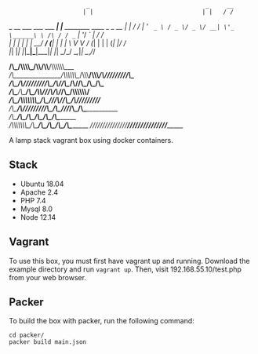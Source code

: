                           _                                 _     __
                         | |                               | |   / /
 _ __ ___   ___  ___  ___| |__ ________      ____ _ _ __ __| |  / / 
| \'_ ` _ \ / _ \/ _ \/ __| \'_ \______\ \ /\ / / _` | \'__/ _` | / /  
| | | | | |  __/  __/ (__| | | |      \ V  V / (_| | | | (_| |/ /   
|_| |_| |_|\___|\___|\___|_| |_|       \_/\_/ \__,_|_|  \__,_/_/  

__/\\\_________________/\\\\\\\\\_____/\\\\____________/\\\\__/\\\\\\\\\\\\\___        
 _\/\\\_______________/\\\\\\\\\\\\\__\/\\\\\\________/\\\\\\_\/\\\/////////\\\_       
  _\/\\\______________/\\\/////////\\\_\/\\\//\\\____/\\\//\\\_\/\\\_______\/\\\_      
   _\/\\\_____________\/\\\_______\/\\\_\/\\\\///\\\/\\\/_\/\\\_\/\\\\\\\\\\\\\/__     
    _\/\\\_____________\/\\\\\\\\\\\\\\\_\/\\\__\///\\\/___\/\\\_\/\\\/////////____    
     _\/\\\_____________\/\\\/////////\\\_\/\\\____\///_____\/\\\_\/\\\_____________   
      _\/\\\_____________\/\\\_______\/\\\_\/\\\_____________\/\\\_\/\\\_____________  
       _\/\\\\\\\\\\\\\\\_\/\\\_______\/\\\_\/\\\_____________\/\\\_\/\\\_____________ 
        _\///////////////__\///________\///__\///______________\///__\///______________

A lamp stack vagrant box using docker containers.

## Stack

* Ubuntu 18.04
* Apache 2.4
* PHP 7.4
* Mysql 8.0
* Node 12.14

## Vagrant

To use this box, you must first have vagrant up and running. Download the example directory and run `vagrant up`. Then, visit 192.168.55.10/test.php from your web browser.

## Packer

To build the box with packer, run the following command:

```
cd packer/
packer build main.json
```
